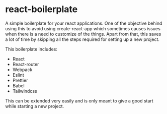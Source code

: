 # react-boilerplate

A simple boilerplate for your react applications. One of the objective behind using this
to avoid using create-react-app which sometimes causes issues when there is a need to
customize of the things. Apart from that, this saves a lot of time by skipping all the
steps required for setting up a new project.

This boilerplate includes:

- React
- React-router
- Webpack
- Eslint
- Prettier
- Babel
- Tailwindcss

This can be extended very easily and is only meant to give a good start while starting
a new project.
